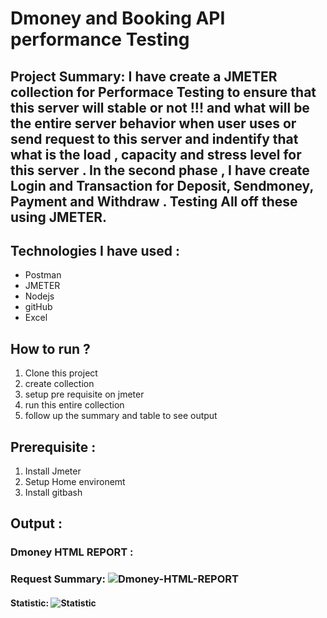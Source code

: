 # Dmoney and Booking API performance Testing 

## Project Summary:  I have  create a JMETER collection for Performace Testing to ensure that this server will stable or not !!!  and what will be the entire server behavior when user uses or send request to this server and indentify that what is the load , capacity and stress level for this server . In the second phase , I have create Login  and Transaction for Deposit, Sendmoney, Payment and Withdraw . Testing All off these using JMETER.

## Technologies I have used :
- Postman
- JMETER
- Nodejs
- gitHub
- Excel
  
## How to run ?
1. Clone this project
2. create collection
3. setup pre requisite on jmeter
4. run this entire collection
5. follow up the summary and table to see output

## Prerequisite :
1. Install Jmeter
2. Setup Home environemt
3. Install gitbash

## Output :

### Dmoney HTML REPORT :
### Request Summary: ![Dmoney-HTML-REPORT](https://github.com/user-attachments/assets/37d26aff-632b-4fe7-abd1-94be5a75a235)

#### Statistic:  ![Statistic](https://github.com/user-attachments/assets/da72a9d9-d12b-411f-8f38-dd3d6c547dc8)







